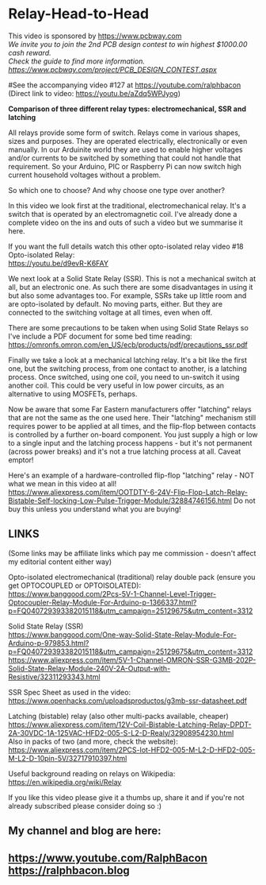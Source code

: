 # Relay-Head-to-Head

This video is sponsored by https://www.pcbway.com  
*We invite you to join the 2nd PCB design contest to win highest $1000.00 cash reward.   
Check the guide to find more information.  
https://www.pcbway.com/project/PCB_DESIGN_CONTEST.aspx*  

#See the accompanying video #127 at https://youtube.com/ralphbacon  
(Direct link to video: https://youtu.be/aZdq5WPJyog)

**Comparison of three different relay types: electromechanical, SSR and latching**  

All relays provide some form of switch. Relays come in various shapes, sizes and purposes.  They are operated electrically, electronically or even manually. In our Arduinite world they are used to enable higher voltages and/or currents to be switched by something that could not handle that requirement. So your Arduino, PIC or Raspberry Pi can now switch high current household voltages without a problem.  

So which one to choose? And why choose one type over another?

In this video we look first at the traditional, electromechanical relay. It's a switch that is operated by an electromagnetic coil. I've already done a complete video on the ins and outs of such a video but we summarise it here.

If you want the full details watch this other opto-isolated relay video #18 Opto-isolated Relay:  
https://youtu.be/d9evR-K6FAY

We next look at a Solid State Relay (SSR). This is not a mechanical switch at all, but an electronic one. As such there are some disadvantages in using it but also some advantages too. For example, SSRs take up little room and are opto-isolated by default. No moving parts, either. But they are connected to the switching voltage at all times, even when off.

There are some precautions to be taken when using Solid State Relays so I've include a PDF document for some bed time reading:  
https://omronfs.omron.com/en_US/ecb/products/pdf/precautions_ssr.pdf

Finally we take a look at a mechanical latching relay. It's a bit like the first one, but the switching process, from one contact to another, is a latching process. Once switched, using one coil, you need to un-switch it using another coil. This could be very useful in low power circuits, as an alternative to using MOSFETs, perhaps.

Now be aware that some Far Eastern manufacturers offer "latching" relays that are not the same as the one used here. Their "latching" mechanism still requires power to be applied at all times, and the flip-flop between contacts is controlled by a further on-board component. You just supply a high or low to a single input and the latching process happens - but it's not permanent (across power breaks) and it's not a true latching process at all. Caveat emptor!

Here's an example of a hardware-controlled flip-flop "latching" relay - NOT what we mean in this video at all!  
https://www.aliexpress.com/item/OOTDTY-6-24V-Flip-Flop-Latch-Relay-Bistable-Self-locking-Low-Pulse-Trigger-Module/32884746156.html
Do not buy this unless you understand what you are buying!  

## LINKS
(Some links may be affiliate links which pay me commission - doesn't affect my editorial content either way)  

Opto-isolated electromechanical (traditional) relay double pack (ensure you get OPTOCOUPLED or OPTOISOLATED):  
https://www.banggood.com/2Pcs-5V-1-Channel-Level-Trigger-Optocoupler-Relay-Module-For-Arduino-p-1366337.html?p=FQ040729393382015118&utm_campaign=25129675&utm_content=3312

Solid State Relay (SSR)  
https://www.banggood.com/One-way-Solid-State-Relay-Module-For-Arduino-p-979853.html?p=FQ040729393382015118&utm_campaign=25129675&utm_content=3312  
https://www.aliexpress.com/item/5V-1-Channel-OMRON-SSR-G3MB-202P-Solid-State-Relay-Module-240V-2A-Output-with-Resistive/32311293343.html

SSR Spec Sheet as used in the video:  
https://www.openhacks.com/uploadsproductos/g3mb-ssr-datasheet.pdf

Latching (bistable) relay (also other multi-packs available, cheaper)  
https://www.aliexpress.com/item/12V-Coil-Bistable-Latching-Relay-DPDT-2A-30VDC-1A-125VAC-HFD2-005-S-L2-D-Realy/32908954230.html  
Also in packs of two (and more, check the website):  
https://www.aliexpress.com/item/2PCS-lot-HFD2-005-M-L2-D-HFD2-005-M-L2-D-10pin-5V/32717910397.html

Useful background reading on relays on Wikipedia:  
https://en.wikipedia.org/wiki/Relay  

If you like this video please give it a thumbs up, share it and if you're not already subscribed please consider doing so :)

My channel and blog are here:  
------------------------------------------------------------------  
https://www.youtube.com/RalphBacon  
https://ralphbacon.blog  
------------------------------------------------------------------  
